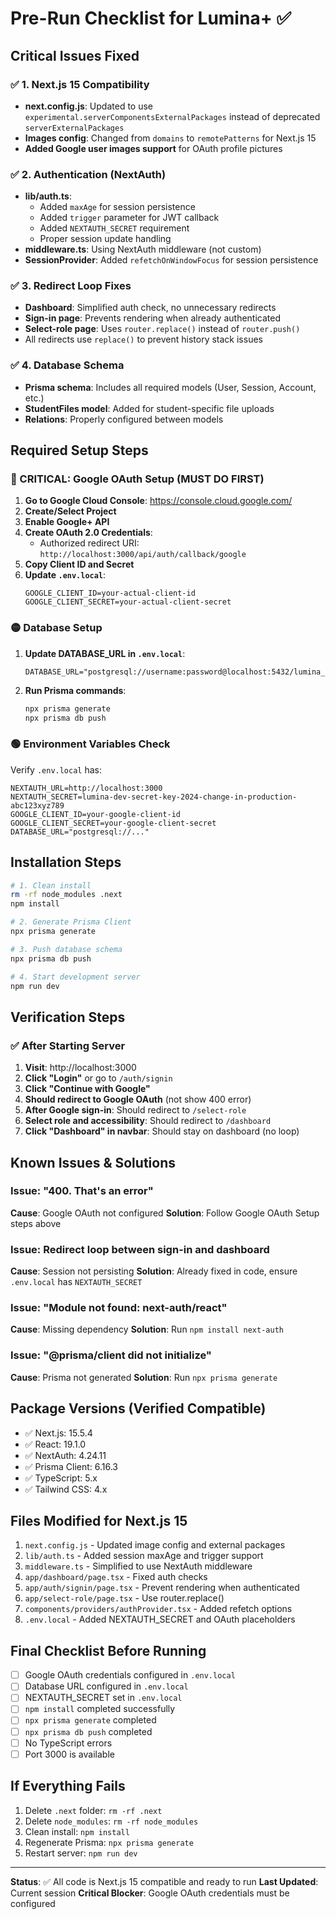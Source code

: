 # Pre-Run Checklist for Lumina+ ✅

## Critical Issues Fixed

### ✅ 1. Next.js 15 Compatibility
- **next.config.js**: Updated to use `experimental.serverComponentsExternalPackages` instead of deprecated `serverExternalPackages`
- **Images config**: Changed from `domains` to `remotePatterns` for Next.js 15
- **Added Google user images support** for OAuth profile pictures

### ✅ 2. Authentication (NextAuth)
- **lib/auth.ts**: 
  - Added `maxAge` for session persistence
  - Added `trigger` parameter for JWT callback
  - Added `NEXTAUTH_SECRET` requirement
  - Proper session update handling
- **middleware.ts**: Using NextAuth middleware (not custom)
- **SessionProvider**: Added `refetchOnWindowFocus` for session persistence

### ✅ 3. Redirect Loop Fixes
- **Dashboard**: Simplified auth check, no unnecessary redirects
- **Sign-in page**: Prevents rendering when already authenticated
- **Select-role page**: Uses `router.replace()` instead of `router.push()`
- All redirects use `replace()` to prevent history stack issues

### ✅ 4. Database Schema
- **Prisma schema**: Includes all required models (User, Session, Account, etc.)
- **StudentFiles model**: Added for student-specific file uploads
- **Relations**: Properly configured between models

## Required Setup Steps

### 🔴 CRITICAL: Google OAuth Setup (MUST DO FIRST)

1. **Go to Google Cloud Console**: https://console.cloud.google.com/
2. **Create/Select Project**
3. **Enable Google+ API**
4. **Create OAuth 2.0 Credentials**:
   - Authorized redirect URI: `http://localhost:3000/api/auth/callback/google`
5. **Copy Client ID and Secret**
6. **Update `.env.local`**:
   ```env
   GOOGLE_CLIENT_ID=your-actual-client-id
   GOOGLE_CLIENT_SECRET=your-actual-client-secret
   ```

### 🟡 Database Setup

1. **Update DATABASE_URL in `.env.local`**:
   ```env
   DATABASE_URL="postgresql://username:password@localhost:5432/lumina_db"
   ```

2. **Run Prisma commands**:
   ```bash
   npx prisma generate
   npx prisma db push
   ```

### 🟢 Environment Variables Check

Verify `.env.local` has:
```env
NEXTAUTH_URL=http://localhost:3000
NEXTAUTH_SECRET=lumina-dev-secret-key-2024-change-in-production-abc123xyz789
GOOGLE_CLIENT_ID=your-google-client-id
GOOGLE_CLIENT_SECRET=your-google-client-secret
DATABASE_URL="postgresql://..."
```

## Installation Steps

```bash
# 1. Clean install
rm -rf node_modules .next
npm install

# 2. Generate Prisma Client
npx prisma generate

# 3. Push database schema
npx prisma db push

# 4. Start development server
npm run dev
```

## Verification Steps

### ✅ After Starting Server

1. **Visit**: http://localhost:3000
2. **Click "Login"** or go to `/auth/signin`
3. **Click "Continue with Google"**
4. **Should redirect to Google OAuth** (not show 400 error)
5. **After Google sign-in**: Should redirect to `/select-role`
6. **Select role and accessibility**: Should redirect to `/dashboard`
7. **Click "Dashboard" in navbar**: Should stay on dashboard (no loop)

## Known Issues & Solutions

### Issue: "400. That's an error"
**Cause**: Google OAuth not configured
**Solution**: Follow Google OAuth Setup steps above

### Issue: Redirect loop between sign-in and dashboard
**Cause**: Session not persisting
**Solution**: Already fixed in code, ensure `.env.local` has `NEXTAUTH_SECRET`

### Issue: "Module not found: next-auth/react"
**Cause**: Missing dependency
**Solution**: Run `npm install next-auth`

### Issue: "@prisma/client did not initialize"
**Cause**: Prisma not generated
**Solution**: Run `npx prisma generate`

## Package Versions (Verified Compatible)

- ✅ Next.js: 15.5.4
- ✅ React: 19.1.0
- ✅ NextAuth: 4.24.11
- ✅ Prisma Client: 6.16.3
- ✅ TypeScript: 5.x
- ✅ Tailwind CSS: 4.x

## Files Modified for Next.js 15

1. `next.config.js` - Updated image config and external packages
2. `lib/auth.ts` - Added session maxAge and trigger support
3. `middleware.ts` - Simplified to use NextAuth middleware
4. `app/dashboard/page.tsx` - Fixed auth checks
5. `app/auth/signin/page.tsx` - Prevent rendering when authenticated
6. `app/select-role/page.tsx` - Use router.replace()
7. `components/providers/authProvider.tsx` - Added refetch options
8. `.env.local` - Added NEXTAUTH_SECRET and OAuth placeholders

## Final Checklist Before Running

- [ ] Google OAuth credentials configured in `.env.local`
- [ ] Database URL configured in `.env.local`
- [ ] NEXTAUTH_SECRET set in `.env.local`
- [ ] `npm install` completed successfully
- [ ] `npx prisma generate` completed
- [ ] `npx prisma db push` completed
- [ ] No TypeScript errors
- [ ] Port 3000 is available

## If Everything Fails

1. Delete `.next` folder: `rm -rf .next`
2. Delete `node_modules`: `rm -rf node_modules`
3. Clean install: `npm install`
4. Regenerate Prisma: `npx prisma generate`
5. Restart server: `npm run dev`

---

**Status**: ✅ All code is Next.js 15 compatible and ready to run
**Last Updated**: Current session
**Critical Blocker**: Google OAuth credentials must be configured
